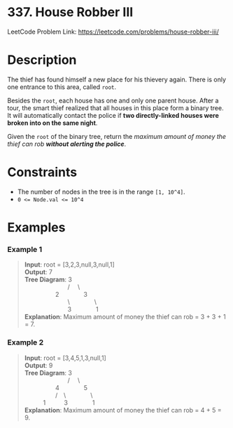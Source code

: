 # 337. House Robber III

LeetCode Problem Link: <https://leetcode.com/problems/house-robber-iii/>

# Description

The thief has found himself a new place for his thievery again. There is only one entrance to this area, called `root`.

Besides the `root`, each house has one and only one parent house. After a tour, the smart thief realized that all houses in this place form a binary tree. It will automatically contact the police if **two directly-linked houses were broken into on the same night**.

Given the `root` of the binary tree, return the *maximum amount of money the thief can rob* ***without alerting the police***.

# Constraints

- The number of nodes in the tree is in the range `[1, 10^4]`.
- `0 <= Node.val <= 10^4`

# Examples

### Example 1

> **Input**: root = [3,2,3,null,3,null,1]  
> **Output**: 7  
> **Tree Diagram**: 3  
>       /  \  
>      2    3  
>       \    \  
>        3    1  
> **Explanation**: Maximum amount of money the thief can rob = 3 + 3 + 1 = 7.

### Example 2

> **Input**: root = [3,4,5,1,3,null,1]  
> **Output**: 9  
> **Tree Diagram**: 3  
>       /  \  
>      4    5  
>     / \    \  
>    1   3    1  
> **Explanation**: Maximum amount of money the thief can rob = 4 + 5 = 9.  